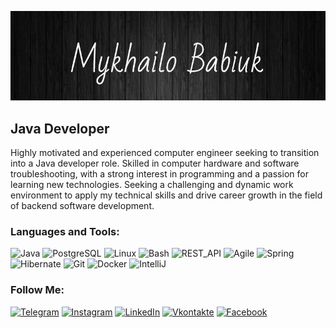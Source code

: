 ![Header](https://github.com/master7dok/master7dok/blob/main/assets/img.jpg)
## Java Developer
Highly motivated and experienced computer engineer seeking to transition into a Java developer role. Skilled in computer hardware and software troubleshooting, with a strong interest in programming and a passion for learning new technologies. Seeking a challenging and dynamic work environment to apply my technical skills and drive career growth in the field of backend software development. 

### Languages and Tools:
![Java](https://img.shields.io/badge/-Java-090909?style=for-the-badge&logo=java&logoColor=47C5FB)
![PostgreSQL](https://img.shields.io/badge/-Sql-090909?style=for-the-badge&logo=postgresql&logoColor=00648B)
![Linux](https://img.shields.io/badge/-Linux-090909?style=for-the-badge&logo=linux&logoColor=F8C52C)
![Bash](https://img.shields.io/badge/-Bash-090909?style=for-the-badge&logo=bash&logoColor=F8C52C)
![REST_API](https://img.shields.io/badge/-REST_API-090909?style=for-the-badge&logo=REST&logoColor=F8C52C)
![Agile](https://img.shields.io/badge/-Agile-090909?style=for-the-badge&logo=Agile&logoColor=F8C52C)
![Spring](https://img.shields.io/badge/-Spring-090909?style=for-the-badge&logo=spring&logoColor=F8C52C)
![Hibernate](https://img.shields.io/badge/-Hibernate-090909?style=for-the-badge&logo=hibernate&logoColor=F8C52C)
![Git](https://img.shields.io/badge/-Git-090909?style=for-the-badge&logo=git&logoColor=F8C52C)
![Docker](https://img.shields.io/badge/-Docker-090909?style=for-the-badge&logo=docker&logoColor=F8C52C)
![IntelliJ](https://img.shields.io/badge/-IntelliJ-090909?style=for-the-badge&logo=intellij&logoColor=F8C52C)


### Follow Me:
[![Telegram](https://img.shields.io/badge/-Telegram-090909?style=for-the-badge&logo=telegram&logoColor=27A0D9)](https://t.me/master7dok)
[![Instagram](https://img.shields.io/badge/-Instagram-090909?style=for-the-badge&logo=instagram&logoColor=B4068E)](https://www.instagram.com/master_dok_)
[![LinkedIn](https://img.shields.io/badge/-LinkedIn-090909?style=for-the-badge&logo=linkedin&logoColor=007BB6)](https://www.linkedin.com/in/mykhailo-babiuk-8063531b7)
[![Vkontakte](https://img.shields.io/badge/-Vkontakte-090909?style=for-the-badge&logo=Vk&logoColor=4F7DB3)](https://vk.com/id180120429)
[![Facebook](https://img.shields.io/badge/-Facebook-090909?style=for-the-badge&logo=Facebook&logoColor=1195F5)](https://www.facebook.com/misha.babuik)













